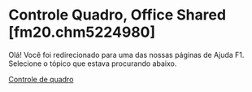 
# Controle Quadro, Office Shared [fm20.chm5224980]

Olá! Você foi redirecionado para uma das nossas páginas de Ajuda F1. Selecione o tópico que estava procurando abaixo.

[Controle de quadro](http://msdn.microsoft.com/library/f7f51c75-f972-329b-4971-be22165129e0%28Office.15%29.aspx)

